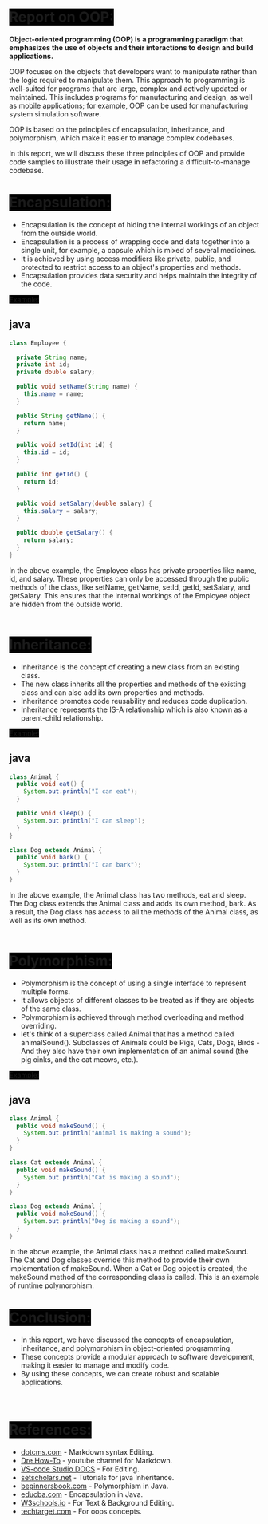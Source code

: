# <span style="background-color: black">Report on OOP:</span>

**Object-oriented programming (OOP) is a programming paradigm that emphasizes the use of objects and their interactions to design and build applications.**

OOP focuses on the objects that developers want to manipulate rather than the logic required to manipulate them. This approach to programming is well-suited for programs that are large, complex and actively updated or maintained. This includes programs for manufacturing and design, as well as mobile applications; for example, OOP can be used for manufacturing system simulation software.

OOP is based on the principles of encapsulation, inheritance, and polymorphism, which make it easier to manage complex codebases.

In this report, we will discuss these three principles of OOP and provide code samples to illustrate their usage in refactoring a difficult-to-manage codebase.
<br>

# <span style="background-color: black">**Encapsulation:**</span>
* Encapsulation is the concept of hiding the internal workings of an object from the outside world. 
* Encapsulation is a process of wrapping code and data together into a single unit, for example, a capsule which is mixed of several medicines.
* It is achieved by using access modifiers like private, public, and protected to restrict access to an object's properties and methods. 
* Encapsulation provides data security and helps maintain the integrity of the code.


<span style="background-color: black">Example:</span>

## java

```java
class Employee {

  private String name;
  private int id;
  private double salary;

  public void setName(String name) {
    this.name = name;
  }

  public String getName() {
    return name;
  }

  public void setId(int id) {
    this.id = id;
  }

  public int getId() {
    return id;
  }

  public void setSalary(double salary) {
    this.salary = salary;
  }

  public double getSalary() {
    return salary;
  }
}
```

In the above example, the Employee class has private properties like name, id, and salary. These properties can only be accessed through the public methods of the class, like setName, getName, setId, getId, setSalary, and getSalary. This ensures that the internal workings of the Employee object are hidden from the outside world.
<br><br>

# <span style="background-color: black">**Inheritance:**</span>

* Inheritance is the concept of creating a new class from an existing class. 
* The new class inherits all the properties and methods of the existing class and can also add its own properties and methods.
* Inheritance promotes code reusability and reduces code duplication.
* Inheritance represents the IS-A relationship which is also known as a parent-child relationship.

<span style="background-color: black">Example:</span>

## java

```java
class Animal {
  public void eat() {
    System.out.println("I can eat");
  }

  public void sleep() {
    System.out.println("I can sleep");
  }
}

class Dog extends Animal {
  public void bark() {
    System.out.println("I can bark");
  }
}
```

In the above example, the Animal class has two methods, eat and sleep. The Dog class extends the Animal class and adds its own method, bark. As a result, the Dog class has access to all the methods of the Animal class, as well as its own method.
<br><br>

# <span style="background-color: black">**Polymorphism:**</span>

* Polymorphism is the concept of using a single interface to represent multiple forms. 
* It allows objects of different classes to be treated as if they are objects of the same class. 
* Polymorphism is achieved through method overloading and method overriding.
* let's think of a superclass called Animal that has a method called animalSound(). Subclasses of Animals could be Pigs, Cats, Dogs, Birds - And they also have their own implementation of an animal sound (the pig oinks, and the cat meows, etc.).

<span style="background-color: black">Example:</span>

## java

```java
class Animal {
  public void makeSound() {
    System.out.println("Animal is making a sound");
  }
}

class Cat extends Animal {
  public void makeSound() {
    System.out.println("Cat is making a sound");
  }
}

class Dog extends Animal {
  public void makeSound() {
    System.out.println("Dog is making a sound");
  }
}
```

In the above example, the Animal class has a method called makeSound. The Cat and Dog classes override this method to provide their own implementation of makeSound. When a Cat or Dog object is created, the makeSound method of the corresponding class is called. This is an example of runtime polymorphism.
<br>

# <span style="background-color: black">Conclusion:</span>

* In this report, we have discussed the concepts of encapsulation, inheritance, and polymorphism in object-oriented programming.
* These concepts provide a modular approach to software development, making it easier to manage and modify code. 
* By using these concepts, we can create robust and scalable applications.  
<br>

# <span style="background-color: black">References:</span>

* [dotcms.com](https://www.dotcms.com/docs/latest/markdown-syntax#html-tags-%3Cblockquote%3E%3C-blockquote%3E) - Markdown syntax Editing.
* [Dre How-To](https://www.youtube.com/watch?v=DLLrcr9u_XI) - youtube channel for Markdown.
* [VS-code Studio DOCS](https://code.visualstudio.com/docs/languages/markdown) - For Editing.
* [setscholars.net](https://setscholars.net/java-tutorials-for-beginners-java-inheritance/) - Tutorials for java Inheritance.
* [beginnersbook.com](https://beginnersbook.com/2013/03/polymorphism-in-java/) - Polymorphism in Java.
* [educba.com](https://www.educba.com/encapsulation-in-java/) - Encapsulation in Java.
* [W3schools.io](https://www.w3schools.io/file/markdown-text-highlight/) - For Text & Background Editing.
* [techtarget.com](https://www.techtarget.com/searchapparchitecture/definition/object-oriented-programming-OOP) - For oops concepts.